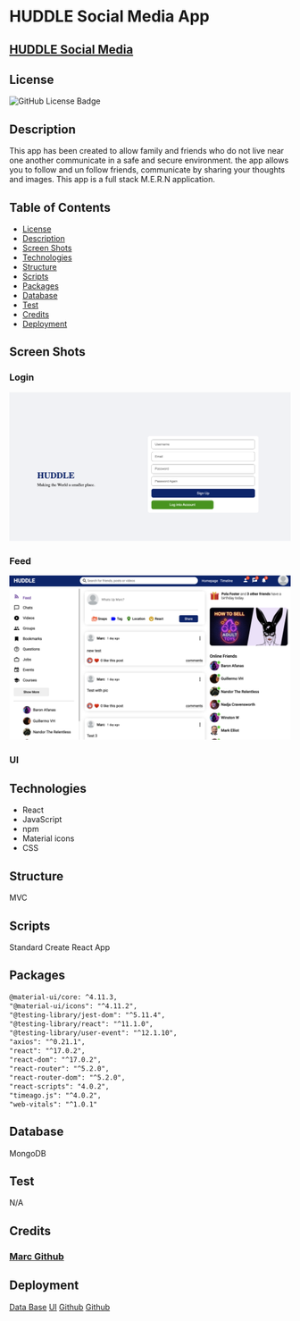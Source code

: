# HUDDLE Social Media App

## [HUDDLE Social Media](https://github.com/Fishgif/project-3-ui)
## License
![GitHub License Badge](https://shields.io/badge/license-MIT-green)
## Description
This app has been created to allow family and friends who do not live near one another communicate in a safe and secure environment. the app allows you to follow and un follow friends, communicate by sharing your thoughts and images. This app is a full stack M.E.R.N application.


## Table of Contents 
* [License](#license)
* [Description](#description)
* [Screen Shots](#screen-shots)
* [Technologies](#technologies)
* [Structure](#structure)
* [Scripts](#scripts)
* [Packages](#packages)
* [Database](#database)
* [Test](#test)
* [Credits](#credits)
* [Deployment](#deployment)

## Screen Shots
### Login

![Login](./assets/huddlelogin.png)

### Feed
![Feed](./assets/feed.png)


### UI


## Technologies
- React
- JavaScript
- npm
- Material icons
- CSS


## Structure
MVC

## Scripts
Standard Create React App

## Packages

    @material-ui/core: ^4.11.3,
    "@material-ui/icons": "^4.11.2",
    "@testing-library/jest-dom": "^5.11.4",
    "@testing-library/react": "^11.1.0",
    "@testing-library/user-event": "^12.1.10",
    "axios": "^0.21.1",
    "react": "^17.0.2",
    "react-dom": "^17.0.2",
    "react-router": "^5.2.0",
    "react-router-dom": "^5.2.0",
    "react-scripts": "4.0.2",
    "timeago.js": "^4.0.2",
    "web-vitals": "^1.0.1"

## Database
MongoDB


## Test
N/A

## Credits

### [Marc Github](https://github.com/Fishgif)

## Deployment

[Data Base](https://huddle-social-media.herokuapp.com/)
[UI](https://dapper-madeleine-783831.netlify.app)
[Github](https://github.com/Fishgif/project-3-ui)
[Github](https://github.com/Fishgif/project-3)

